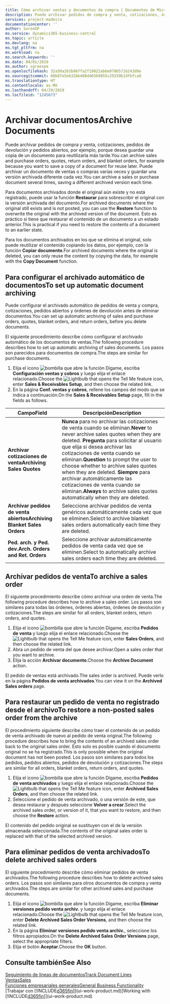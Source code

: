 ```yaml
---
title: Cómo archivar ventas y documentos de compra | Documentos de Microsoft
description: Puede archivar pedidos de compra y venta, cotizaciones, órdenes de devolución y órdenes abiertas, y puede usar el documento archivado para recrear el documento desde que se archivó.
services: project-madeira
documentationcenter: ''
author: SorenGP
ms.service: dynamics365-business-central
ms.topic: article
ms.devlang: na
ms.tgt_pltfrm: na
ms.workload: na
ms.search.keywords: ''
ms.date: 04/01/2019
ms.author: sgroespe
ms.openlocfilehash: 32a50a2b1b967fa2f19022ab6e07865716243d8e
ms.sourcegitcommit: 60b87e5eb32bb408dd65b9855c29159b1dfbfca8
ms.translationtype: HT
ms.contentlocale: es-MX
ms.lasthandoff: 04/29/2019
ms.locfileid: "1245673"
---
```

# <a name="archive-documents"></a><span data-ttu-id="ddf79-103">Archivar documentos</span><span class="sxs-lookup"><span data-stu-id="ddf79-103">Archive Documents</span></span>
<span data-ttu-id="ddf79-104">Puede archivar pedidos de compra y venta, cotizaciones, pedidos de devolución y pedidos abiertos, por ejemplo, porque desea guardar una copia de un documento para reutilizarla más tarde.</span><span class="sxs-lookup"><span data-stu-id="ddf79-104">You can archive sales and purchase orders, quotes, return orders, and blanket orders, for example because you want to save a copy of a document for reuse later.</span></span> <span data-ttu-id="ddf79-105">Puede archivar un documento de ventas o compras varias veces y guardar una versión archivada diferente cada vez.</span><span class="sxs-lookup"><span data-stu-id="ddf79-105">You can archive a sales or purchase document several times, saving a different archived version each time.</span></span>

<span data-ttu-id="ddf79-106">Para documentos archivados donde el original aún existe y no está registrado, puede usar la función **Restaurar** para sobrescribir el original con la versión archivada del documento.</span><span class="sxs-lookup"><span data-stu-id="ddf79-106">For archived documents where the original still exists and is not posted, you can use the **Restore** function to overwrite the original with the archived version of the document.</span></span> <span data-ttu-id="ddf79-107">Esto es práctico si tiene que restaurar el contenido de un documento a un estado anterior.</span><span class="sxs-lookup"><span data-stu-id="ddf79-107">This is practical if you need to restore the contents of a document to an earlier state.</span></span>

<span data-ttu-id="ddf79-108">Para los documentos archivados en los que se elimina el original, solo puede reutilizar el contenido copiando los datos, por ejemplo, con la función **Copiar documento**.</span><span class="sxs-lookup"><span data-stu-id="ddf79-108">For archived documents where the original is deleted, you can only reuse the content by copying the data, for example with the **Copy Document** function.</span></span>   

## <a name="to-set-up-automatic-document-archiving"></a><span data-ttu-id="ddf79-109">Para configurar el archivado automático de documentos</span><span class="sxs-lookup"><span data-stu-id="ddf79-109">To set up automatic document archiving</span></span>  
<span data-ttu-id="ddf79-110">Puede configurar el archivado automático de pedidos de venta y compra, cotizaciones, pedidos abiertos y órdenes de devolución antes de eliminar documentos.</span><span class="sxs-lookup"><span data-stu-id="ddf79-110">You can set up automatic archiving of sales and purchase orders, quotes, blanket orders, and return orders, before you delete documents.</span></span>

<span data-ttu-id="ddf79-111">El siguiente procedimiento describe cómo configurar el archivado automático de los documentos de ventas.</span><span class="sxs-lookup"><span data-stu-id="ddf79-111">The following procedure describes how to set up automatic archiving of sales documents.</span></span> <span data-ttu-id="ddf79-112">Los pasos son parecidos para documentos de compra.</span><span class="sxs-lookup"><span data-stu-id="ddf79-112">The steps are similar for purchase documents.</span></span>
1.  <span data-ttu-id="ddf79-113">Elija el icono ![bombilla que abre la función Dígame](media/ui-search/search_small.png "Dígame que desea hacer"), escriba **Configuración ventas y cobros** y luego elija el enlace relacionado.</span><span class="sxs-lookup"><span data-stu-id="ddf79-113">Choose the ![Lightbulb that opens the Tell Me feature](media/ui-search/search_small.png "Tell me what you want to do") icon, enter **Sales & Receivables Setup**, and then choose the related link.</span></span>
2. <span data-ttu-id="ddf79-114">En la página **Conf. ventas y cobros**, rellene los campos del modo que se indica a continuación.</span><span class="sxs-lookup"><span data-stu-id="ddf79-114">On the **Sales & Receivables Setup** page, fill in the fields as follows.</span></span>

|<span data-ttu-id="ddf79-115">Campo</span><span class="sxs-lookup"><span data-stu-id="ddf79-115">Field</span></span>|<span data-ttu-id="ddf79-116">Descripción</span><span class="sxs-lookup"><span data-stu-id="ddf79-116">Description</span></span>|
|-----|-----------|
|<span data-ttu-id="ddf79-117">**Archivar cotizaciones de venta**</span><span class="sxs-lookup"><span data-stu-id="ddf79-117">**Archiving Sales Quotes**</span></span>|<span data-ttu-id="ddf79-118">**Nunca** para no archivar las cotizaciones de venta cuando se eliminan.</span><span class="sxs-lookup"><span data-stu-id="ddf79-118">**Never** to never archive sales quotes when they are deleted.</span></span> <span data-ttu-id="ddf79-119">**Pregunta** para solicitar al usuario que elija si desea archivar las cotizaciones de venta cuando se eliminan.</span><span class="sxs-lookup"><span data-stu-id="ddf79-119">**Question** to prompt the user to choose whether to archive sales quotes when they are deleted.</span></span> <span data-ttu-id="ddf79-120">**Siempre** para archivar automáticamente las cotizaciones de venta cuando se eliminan.</span><span class="sxs-lookup"><span data-stu-id="ddf79-120">**Always** to archive sales quotes automatically when they are deleted.</span></span>|
|<span data-ttu-id="ddf79-121">**Archivar pedidos de venta abiertos**</span><span class="sxs-lookup"><span data-stu-id="ddf79-121">**Archiving Blanket Sales Orders**</span></span>|<span data-ttu-id="ddf79-122">Seleccione archivar pedidos de venta genéricos automáticamente cada vez que se eliminen.</span><span class="sxs-lookup"><span data-stu-id="ddf79-122">Select to archive blanket sales orders automatically each time they are deleted.</span></span>|
|<span data-ttu-id="ddf79-123">**Ped. arch. y Ped. dev.**</span><span class="sxs-lookup"><span data-stu-id="ddf79-123">**Arch. Orders and Ret. Orders**</span></span>|<span data-ttu-id="ddf79-124">Seleccione archivar automáticamente pedidos de venta cada vez que se eliminen.</span><span class="sxs-lookup"><span data-stu-id="ddf79-124">Select to automatically archive sales orders each time they are deleted.</span></span>|

## <a name="to-archive-a-sales-order"></a><span data-ttu-id="ddf79-125">Archivar pedidos de venta</span><span class="sxs-lookup"><span data-stu-id="ddf79-125">To archive a sales order</span></span>
<span data-ttu-id="ddf79-126">El siguiente procedimiento describe cómo archivar una orden de venta.</span><span class="sxs-lookup"><span data-stu-id="ddf79-126">The following procedure describes how to archive a sales order.</span></span> <span data-ttu-id="ddf79-127">Los pasos son similares para todas las órdenes, órdenes abiertas, órdenes de devolución y cotizaciones.</span><span class="sxs-lookup"><span data-stu-id="ddf79-127">The steps are similar for all orders, blanket orders, return orders, and quotes.</span></span>

1.  <span data-ttu-id="ddf79-128">Elija el icono ![bombilla que abre la función Dígame](media/ui-search/search_small.png "Dígame que desea hacer"), escriba **Pedidos de venta** y luego elija el enlace relacionado.</span><span class="sxs-lookup"><span data-stu-id="ddf79-128">Choose the ![Lightbulb that opens the Tell Me feature](media/ui-search/search_small.png "Tell me what you want to do") icon, enter **Sales Orders**, and then choose the related link.</span></span>  
2.  <span data-ttu-id="ddf79-129">Abra un pedido de venta del que desee archivar.</span><span class="sxs-lookup"><span data-stu-id="ddf79-129">Open a sales order that you want to archive.</span></span>  
3.  <span data-ttu-id="ddf79-130">Elija la acción **Archivar documento**.</span><span class="sxs-lookup"><span data-stu-id="ddf79-130">Choose the **Archive Document** action.</span></span>

<span data-ttu-id="ddf79-131">El pedido de ventas está archivado.</span><span class="sxs-lookup"><span data-stu-id="ddf79-131">The sales order is archived.</span></span> <span data-ttu-id="ddf79-132">Puede verlo en la página **Pedidos de venta archivados**.</span><span class="sxs-lookup"><span data-stu-id="ddf79-132">You can view it on the **Archived Sales orders** page.</span></span>

## <a name="to-restore-a-non-posted-sales-order-from-the-archive"></a><span data-ttu-id="ddf79-133">Para restaurar un pedido de venta no registrado desde el archivo</span><span class="sxs-lookup"><span data-stu-id="ddf79-133">To restore a non-posted sales order from the archive</span></span>
<span data-ttu-id="ddf79-134">El procedimiento siguiente describe cómo traer el contenido de un pedido de venta archivado de nuevo al pedido de venta original.</span><span class="sxs-lookup"><span data-stu-id="ddf79-134">The following procedure describes how to bring the contents of an archived sales order back to the original sales order.</span></span> <span data-ttu-id="ddf79-135">Esto solo es posible cuando el documento original no se ha registrado.</span><span class="sxs-lookup"><span data-stu-id="ddf79-135">This is only possible when the original document has not been posted.</span></span> <span data-ttu-id="ddf79-136">Los pasos son similares para todos los pedidos, pedidos abiertos, pedidos de devolución y cotizaciones.</span><span class="sxs-lookup"><span data-stu-id="ddf79-136">The steps are similar for all orders, blanket orders, return orders, and quotes.</span></span>

1. <span data-ttu-id="ddf79-137">Elija el icono ![bombilla que abre la función Dígame](media/ui-search/search_small.png "Dígame que desea hacer"), escriba **Pedidos de venta archivados** y luego elija el enlace relacionado.</span><span class="sxs-lookup"><span data-stu-id="ddf79-137">Choose the ![Lightbulb that opens the Tell Me feature](media/ui-search/search_small.png "Tell me what you want to do") icon, enter **Archived Sales Orders**, and then choose the related link.</span></span>
2. <span data-ttu-id="ddf79-138">Seleccione el pedido de venta archivado, o una versión de este, que desea restaurar y después seleccione **Volver a crear**.</span><span class="sxs-lookup"><span data-stu-id="ddf79-138">Select the archived sales order, or version of it, that you want to restore, and then choose the **Restore** action.</span></span>  

<span data-ttu-id="ddf79-139">El contenido del pedido original se sustituyen con el de la versión almacenada seleccionada.</span><span class="sxs-lookup"><span data-stu-id="ddf79-139">The contents of the original sales order is replaced with that of the selected archived version.</span></span>

## <a name="to-delete-archived-sales-orders"></a><span data-ttu-id="ddf79-140">Para eliminar pedidos de venta archivados</span><span class="sxs-lookup"><span data-stu-id="ddf79-140">To delete archived sales orders</span></span>
<span data-ttu-id="ddf79-141">El siguiente procedimiento describe cómo eliminar pedidos de venta archivados.</span><span class="sxs-lookup"><span data-stu-id="ddf79-141">The following procedure describes how to delete archived sales orders.</span></span> <span data-ttu-id="ddf79-142">Los pasos son similares para otros documentos de compra y venta archivados.</span><span class="sxs-lookup"><span data-stu-id="ddf79-142">The steps are similar for other archived sales and purchase documents.</span></span>

1.  <span data-ttu-id="ddf79-143">Elija el icono ![bombilla que abre la función Dígame](media/ui-search/search_small.png "Dígame que desea hacer"), escriba **Eliminar versiones pedido venta archiv.** y luego elija el enlace relacionado.</span><span class="sxs-lookup"><span data-stu-id="ddf79-143">Choose the ![Lightbulb that opens the Tell Me feature](media/ui-search/search_small.png "Tell me what you want to do") icon, enter **Delete Archived Sales Order Versions**, and then choose the related link.</span></span>  
2.  <span data-ttu-id="ddf79-144">En la página **Eliminar versiones pedido venta archiv.**, seleccione los filtros apropiados.</span><span class="sxs-lookup"><span data-stu-id="ddf79-144">On the **Delete Archived Sales Order Versions** page, select the appropriate filters.</span></span>  
3.  <span data-ttu-id="ddf79-145">Elija el botón **Aceptar**.</span><span class="sxs-lookup"><span data-stu-id="ddf79-145">Choose the **OK** button.</span></span>

## <a name="see-also"></a><span data-ttu-id="ddf79-146">Consulte también</span><span class="sxs-lookup"><span data-stu-id="ddf79-146">See Also</span></span>
[<span data-ttu-id="ddf79-147">Seguimiento de líneas de documentos</span><span class="sxs-lookup"><span data-stu-id="ddf79-147">Track Document Lines</span></span>](across-how-to-track-document-lines.md)  
[<span data-ttu-id="ddf79-148">Ventas</span><span class="sxs-lookup"><span data-stu-id="ddf79-148">Sales</span></span>](sales-manage-sales.md)  
[<span data-ttu-id="ddf79-149">Funciones empresariales generales</span><span class="sxs-lookup"><span data-stu-id="ddf79-149">General Business Functionality</span></span>](ui-across-business-areas.md)  
<span data-ttu-id="ddf79-150">[Trabajar con [!INCLUDE[d365fin](includes/d365fin_md.md)]](ui-work-product.md)</span><span class="sxs-lookup"><span data-stu-id="ddf79-150">[Working with [!INCLUDE[d365fin](includes/d365fin_md.md)]](ui-work-product.md)</span></span>
